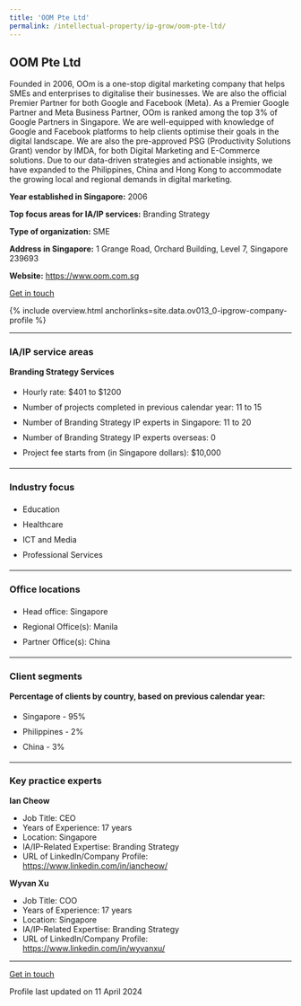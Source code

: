 ```yaml
---
title: 'OOM Pte Ltd'
permalink: /intellectual-property/ip-grow/oom-pte-ltd/
---
```


## OOM Pte Ltd

Founded in 2006, OOm is a one-stop digital marketing company that helps SMEs and enterprises to digitalise their businesses. We are also the official Premier Partner for both Google and Facebook (Meta). As a Premier Google Partner and Meta Business Partner, OOm is ranked among the top 3% of Google Partners in Singapore. We are well-equipped with knowledge of Google and Facebook platforms to help clients optimise their goals in the digital landscape. We are also the pre-approved PSG (Productivity Solutions Grant) vendor by IMDA, for both Digital Marketing and E-Commerce solutions. Due to our data-driven strategies and actionable insights, we have expanded to the Philippines, China and Hong Kong to accommodate the growing local and regional demands in digital marketing.

<b>Year established in Singapore:</b> 2006

<b>Top focus areas for IA/IP services:</b> Branding Strategy

<b>Type of organization:</b> SME

<b>Address in Singapore:</b> 1 Grange Road, Orchard Building, Level 7, Singapore 239693

<b>Website:</b> <a href='https://www.oom.com.sg'>https://www.oom.com.sg</a>

<a class='btn' href='https://form.gov.sg/67cf98c56c77bb89d06c69b7' target='_blank' rel='noopener'>Get in touch</a>

{% include overview.html anchorlinks=site.data.ov013_0-ipgrow-company-profile %}

---
<a name='ip-related-service-areas'></a>
### IA/IP service areas

**Branding Strategy Services**

<ul>
<li style='line-height: 27px; margin: 0px 0px !important'>Hourly rate:  $401 to $1200</li>
<li style='line-height: 27px; margin: 0px 0px !important'>Number of projects completed in previous calendar year: 11 to 15</li>
<li style='line-height: 27px; margin: 0px 0px !important'>Number of Branding Strategy IP experts in Singapore: 11 to 20</li>
<li style='line-height: 27px; margin: 0px 0px !important'>Number of Branding Strategy IP experts overseas: 0</li>
<li style='line-height: 27px; margin: 0px 0px !important'>Project fee starts from (in Singapore dollars):  $10,000</li>
</ul>

---
<a name='industry-focus'></a>
### Industry focus

<ul><li style='line-height: 27px; margin: 0px 0px !important'> Education</li><li style='line-height: 27px; margin: 0px 0px !important'>Healthcare</li><li style='line-height: 27px; margin: 0px 0px !important'>ICT and Media</li><li style='line-height: 27px; margin: 0px 0px !important'>Professional Services</li></ul>

---
<a name='office-locations'></a>
### Office locations

<ul><li style='line-height: 27px; margin: 0px 0px !important'> Head office: Singapore</li><li style='line-height: 27px; margin: 0px 0px !important'>Regional Office(s): Manila</li><li style='line-height: 27px; margin: 0px 0px !important'>Partner Office(s): China</li></ul>

---
<a name='client-segments'></a>
### Client segments

**Percentage of clients by country, based on previous calendar year:**

<ul><li style='line-height: 27px; margin: 0px 0px !important'> Singapore - 95%	</li><li style='line-height: 27px; margin: 0px 0px !important'>Philippines - 2%	</li><li style='line-height: 27px; margin: 0px 0px !important'>China - 3%</li></ul>

---
<a name='key-practice-experts'></a>
### Key practice experts

**Ian Cheow**

- Job Title: CEO
- Years of Experience: 17 years
- Location: Singapore
- IA/IP-Related Expertise: Branding Strategy
- URL of LinkedIn/Company Profile: <a href="https://www.linkedin.com/in/iancheow/" target="_blank" rel="noopener">https://www.linkedin.com/in/iancheow/</a>

**Wyvan Xu**

- Job Title: COO
- Years of Experience: 17 years
- Location: Singapore
- IA/IP-Related Expertise: Branding Strategy
- URL of LinkedIn/Company Profile: <a href="https://www.linkedin.com/in/wyvanxu/" target="_blank" rel="noopener">https://www.linkedin.com/in/wyvanxu/</a>



---
<p>
<a class='btn' href='https://form.gov.sg/67cf98c56c77bb89d06c69b7' target='_blank' rel='noopener'>Get in touch</a>
</p>
Profile last updated on 11 April 2024
